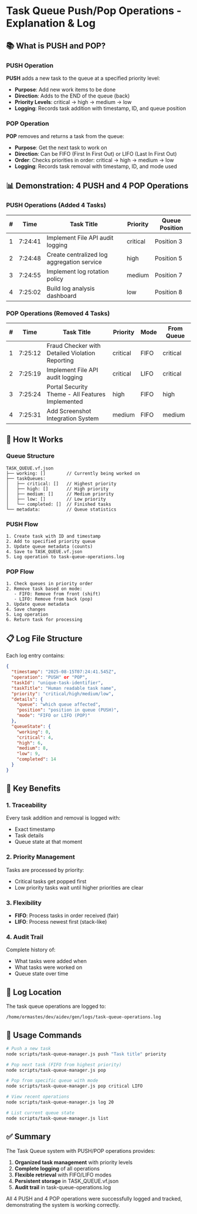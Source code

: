 # Task Queue Push/Pop Operations - Explanation & Log

## 📚 What is PUSH and POP?

### PUSH Operation
**PUSH** adds a new task to the queue at a specified priority level:
- **Purpose**: Add new work items to be done
- **Direction**: Adds to the END of the queue (back)
- **Priority Levels**: critical → high → medium → low
- **Logging**: Records task addition with timestamp, ID, and queue position

### POP Operation  
**POP** removes and returns a task from the queue:
- **Purpose**: Get the next task to work on
- **Direction**: Can be FIFO (First In First Out) or LIFO (Last In First Out)
- **Order**: Checks priorities in order: critical → high → medium → low
- **Logging**: Records task removal with timestamp, ID, and mode used

## 📊 Demonstration: 4 PUSH and 4 POP Operations

### PUSH Operations (Added 4 Tasks)

| # | Time | Task Title | Priority | Queue Position |
|---|------|------------|----------|----------------|
| 1 | 7:24:41 | Implement File API audit logging | critical | Position 3 |
| 2 | 7:24:48 | Create centralized log aggregation service | high | Position 5 |
| 3 | 7:24:55 | Implement log rotation policy | medium | Position 7 |
| 4 | 7:25:02 | Build log analysis dashboard | low | Position 8 |

### POP Operations (Removed 4 Tasks)

| # | Time | Task Title | Priority | Mode | From Queue |
|---|------|------------|----------|------|------------|
| 1 | 7:25:12 | Fraud Checker with Detailed Violation Reporting | critical | FIFO | critical |
| 2 | 7:25:19 | Implement File API audit logging | critical | LIFO | critical |
| 3 | 7:25:24 | Portal Security Theme - All Features Implemented | high | FIFO | high |
| 4 | 7:25:31 | Add Screenshot Integration System | medium | FIFO | medium |

## 🔄 How It Works

### Queue Structure
```
TASK_QUEUE.vf.json
├── working: []        // Currently being worked on
├── taskQueues:
│   ├── critical: []   // Highest priority
│   ├── high: []       // High priority
│   ├── medium: []     // Medium priority
│   ├── low: []        // Low priority
│   └── completed: []  // Finished tasks
└── metadata:          // Queue statistics
```

### PUSH Flow
```
1. Create task with ID and timestamp
2. Add to specified priority queue
3. Update queue metadata (counts)
4. Save to TASK_QUEUE.vf.json
5. Log operation to task-queue-operations.log
```

### POP Flow
```
1. Check queues in priority order
2. Remove task based on mode:
   - FIFO: Remove from front (shift)
   - LIFO: Remove from back (pop)
3. Update queue metadata
4. Save changes
5. Log operation
6. Return task for processing
```

## 📋 Log File Structure

Each log entry contains:
```json
{
  "timestamp": "2025-08-15T07:24:41.545Z",
  "operation": "PUSH" or "POP",
  "taskId": "unique-task-identifier",
  "taskTitle": "Human readable task name",
  "priority": "critical/high/medium/low",
  "details": {
    "queue": "which queue affected",
    "position": "position in queue (PUSH)",
    "mode": "FIFO or LIFO (POP)"
  },
  "queueState": {
    "working": 0,
    "critical": 4,
    "high": 6,
    "medium": 8,
    "low": 9,
    "completed": 14
  }
}
```

## 🎯 Key Benefits

### 1. **Traceability**
Every task addition and removal is logged with:
- Exact timestamp
- Task details
- Queue state at that moment

### 2. **Priority Management**
Tasks are processed by priority:
- Critical tasks get popped first
- Low priority tasks wait until higher priorities are clear

### 3. **Flexibility**
- **FIFO**: Process tasks in order received (fair)
- **LIFO**: Process newest first (stack-like)

### 4. **Audit Trail**
Complete history of:
- What tasks were added when
- What tasks were worked on
- Queue state over time

## 📍 Log Location

The task queue operations are logged to:
```
/home/ormastes/dev/aidev/gen/logs/task-queue-operations.log
```

## 🔧 Usage Commands

```bash
# Push a new task
node scripts/task-queue-manager.js push "Task title" priority

# Pop next task (FIFO from highest priority)
node scripts/task-queue-manager.js pop

# Pop from specific queue with mode
node scripts/task-queue-manager.js pop critical LIFO

# View recent operations
node scripts/task-queue-manager.js log 20

# List current queue state
node scripts/task-queue-manager.js list
```

## ✅ Summary

The Task Queue system with PUSH/POP operations provides:
1. **Organized task management** with priority levels
2. **Complete logging** of all operations
3. **Flexible retrieval** with FIFO/LIFO modes
4. **Persistent storage** in TASK_QUEUE.vf.json
5. **Audit trail** in task-queue-operations.log

All 4 PUSH and 4 POP operations were successfully logged and tracked, demonstrating the system is working correctly.